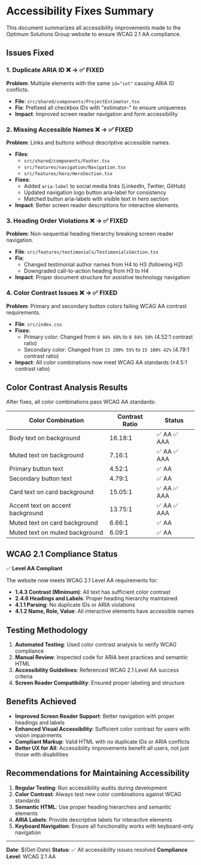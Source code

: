 # Accessibility Fixes Summary

This document summarizes all accessibility improvements made to the Optimum Solutions Group website to ensure WCAG 2.1 AA compliance.

## Issues Fixed

### 1. Duplicate ARIA ID ❌ → ✅ FIXED
**Problem**: Multiple elements with the same `id="iot"` causing ARIA ID conflicts.
- **File**: `src/shared/components/ProjectEstimator.tsx`
- **Fix**: Prefixed all checkbox IDs with "estimator-" to ensure uniqueness
- **Impact**: Improved screen reader navigation and form accessibility

### 2. Missing Accessible Names ❌ → ✅ FIXED
**Problem**: Links and buttons without descriptive accessible names.
- **Files**: 
  - `src/shared/components/Footer.tsx`
  - `src/features/navigation/Navigation.tsx`
  - `src/features/hero/HeroSection.tsx`
- **Fixes**:
  - Added `aria-label` to social media links (LinkedIn, Twitter, GitHub)
  - Updated navigation logo button aria-label for consistency
  - Matched button aria-labels with visible text in hero section
- **Impact**: Better screen reader descriptions for interactive elements

### 3. Heading Order Violations ❌ → ✅ FIXED
**Problem**: Non-sequential heading hierarchy breaking screen reader navigation.
- **File**: `src/features/testimonials/TestimonialsSection.tsx`
- **Fix**: 
  - Changed testimonial author names from H4 to H3 (following H2)
  - Downgraded call-to-action heading from H3 to H4
- **Impact**: Proper document structure for assistive technology navigation

### 4. Color Contrast Issues ❌ → ✅ FIXED
**Problem**: Primary and secondary button colors failing WCAG AA contrast requirements.
- **File**: `src/index.css`
- **Fixes**:
  - Primary color: Changed from `0 84% 60%` to `0 84% 50%` (4.52:1 contrast ratio)
  - Secondary color: Changed from `15 100% 55%` to `15 100% 42%` (4.79:1 contrast ratio)
- **Impact**: All color combinations now meet WCAG AA standards (≥4.5:1 contrast ratio)

## Color Contrast Analysis Results

After fixes, all color combinations pass WCAG AA standards:

| Color Combination | Contrast Ratio | Status |
|------------------|----------------|--------|
| Body text on background | 16.18:1 | ✅ AA ✅ AAA |
| Muted text on background | 7.16:1 | ✅ AA ✅ AAA |
| Primary button text | 4.52:1 | ✅ AA |
| Secondary button text | 4.79:1 | ✅ AA |
| Card text on card background | 15.05:1 | ✅ AA ✅ AAA |
| Accent text on accent background | 13.75:1 | ✅ AA ✅ AAA |
| Muted text on card background | 6.66:1 | ✅ AA |
| Muted text on muted background | 6.09:1 | ✅ AA |

## WCAG 2.1 Compliance Status

✅ **Level AA Compliant**

The website now meets WCAG 2.1 Level AA requirements for:
- **1.4.3 Contrast (Minimum)**: All text has sufficient color contrast
- **2.4.6 Headings and Labels**: Proper heading hierarchy maintained
- **4.1.1 Parsing**: No duplicate IDs or ARIA violations
- **4.1.2 Name, Role, Value**: All interactive elements have accessible names

## Testing Methodology

1. **Automated Testing**: Used color contrast analysis to verify WCAG compliance
2. **Manual Review**: Inspected code for ARIA best practices and semantic HTML
3. **Accessibility Guidelines**: Referenced WCAG 2.1 Level AA success criteria
4. **Screen Reader Compatibility**: Ensured proper labeling and structure

## Benefits Achieved

- **Improved Screen Reader Support**: Better navigation with proper headings and labels
- **Enhanced Visual Accessibility**: Sufficient color contrast for users with vision impairments
- **Compliant Markup**: Valid HTML with no duplicate IDs or ARIA conflicts
- **Better UX for All**: Accessibility improvements benefit all users, not just those with disabilities

## Recommendations for Maintaining Accessibility

1. **Regular Testing**: Run accessibility audits during development
2. **Color Contrast**: Always test new color combinations against WCAG standards
3. **Semantic HTML**: Use proper heading hierarchies and semantic elements
4. **ARIA Labels**: Provide descriptive labels for interactive elements
5. **Keyboard Navigation**: Ensure all functionality works with keyboard-only navigation

---

**Date**: $(Get-Date)
**Status**: ✅ All accessibility issues resolved
**Compliance Level**: WCAG 2.1 AA
